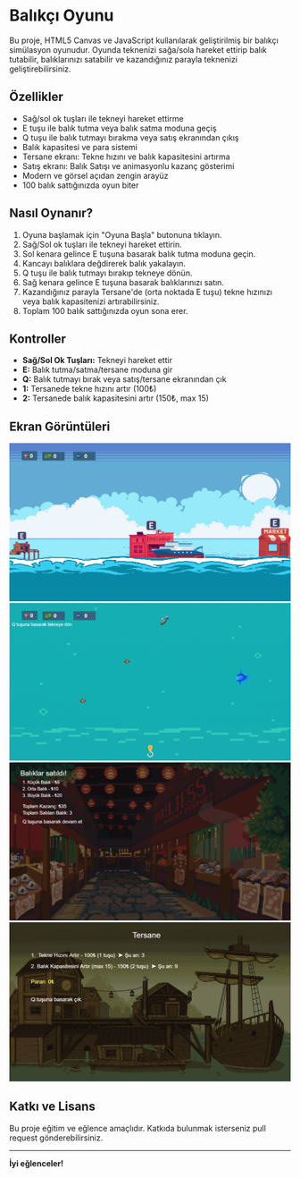 # Balıkçı Oyunu

Bu proje, HTML5 Canvas ve JavaScript kullanılarak geliştirilmiş bir balıkçı simülasyon oyunudur. Oyunda teknenizi sağa/sola hareket ettirip balık tutabilir, balıklarınızı satabilir ve kazandığınız parayla teknenizi geliştirebilirsiniz.

## Özellikler

- Sağ/sol ok tuşları ile tekneyi hareket ettirme
- E tuşu ile balık tutma veya balık satma moduna geçiş
- Q tuşu ile balık tutmayı bırakma veya satış ekranından çıkış
- Balık kapasitesi ve para sistemi
- Tersane ekranı: Tekne hızını ve balık kapasitesini artırma
- Satış ekranı: Balık Satışı ve animasyonlu kazanç gösterimi
- Modern ve görsel açıdan zengin arayüz
- 100 balık sattığınızda oyun biter


## Nasıl Oynanır?

1. Oyuna başlamak için "Oyuna Başla" butonuna tıklayın.
2. Sağ/Sol ok tuşları ile tekneyi hareket ettirin.
3. Sol kenara gelince E tuşuna basarak balık tutma moduna geçin.
4. Kancayı balıklara değdirerek balık yakalayın.
5. Q tuşu ile balık tutmayı bırakıp tekneye dönün.
6. Sağ kenara gelince E tuşuna basarak balıklarınızı satın.
7. Kazandığınız parayla Tersane'de (orta noktada E tuşu) tekne hızınızı veya balık kapasitenizi artırabilirsiniz.
8. Toplam 100 balık sattığınızda oyun sona erer.

## Kontroller

- **Sağ/Sol Ok Tuşları:** Tekneyi hareket ettir
- **E:** Balık tutma/satma/tersane moduna gir
- **Q:** Balık tutmayı bırak veya satış/tersane ekranından çık
- **1:** Tersanede tekne hızını artır (100₺)
- **2:** Tersanede balık kapasitesini artır (150₺, max 15)

## Ekran Görüntüleri

![Oyun Ekranı](assets/oyun-gorseli/tekne_ekrani.png)
![Deniz Altı Ekranı](assets/oyun-gorseli/deniz_alti_ekrani.png)
![Satış Ekranı](assets/oyun-gorseli/satis_ekrani.png)
![Tersane Ekranı](assets/oyun-gorseli/tersane_ekrani.png)

## Katkı ve Lisans

Bu proje eğitim ve eğlence amaçlıdır. Katkıda bulunmak isterseniz pull request gönderebilirsiniz.

---

**İyi eğlenceler!**
